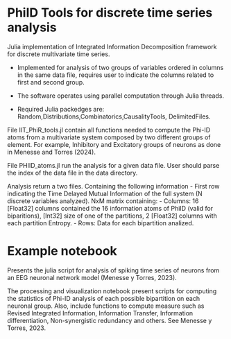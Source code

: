 # PhiID Tools for discrete time series analysis

Julia implementation of Integrated Information Decomposition framework for discrete multivariate time series.

- Implemented for analysis of two groups of variables ordered in columns in the same data file, requires user to indicate the columns related to first and second group.

- The software operates using parallel computation through Julia threads.

- Required Julia packedges are: Random,Distributions,Combinatorics,CausalityTools, DelimitedFiles.

File IIT_PhiR_tools.jl contain all functions needed to compute the Phi-ID atoms from a multivariate system composed by two different groups of element. For example, Inhibitory and Excitatory groups of neurons as done in Menesse and Torres (2024).

File PHIID_atoms.jl run the analysis for a given data file. User should parse the index of the data file in the data directory.

Analysis return a two files. Containing the following information
    - First row indicating the Time Delayed Mutual Information of the full system (N discrete variables analyzed).
    NxM matrix containing:
    - Columns: 16 [Float32] columns contained the 16 information atoms of PhiID (valid for biparitions), [Int32] size of one of the partitions, 2 [Float32] columns with each partition Entropy.
    - Rows: Data for each bipartition analized.

# Example notebook

Presents the julia script for analysis of spiking time series of neurons from an EEG neuronal network model (Menesse y Torres, 2023).

The processing and visualization notebook present scripts for computing the statistics of Phi-ID analysis of each possible bipartition on each neuronal group. Also, include functions to compute measure such as Revised Integrated Information, Information Transfer, Information differentiation, Non-synergistic redundancy and others. See Menesse y Torres, 2023.
    
